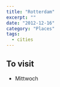 ```yaml
---
title: "Rotterdam"
excerpt: ""
date: "2012-12-16"
category: "Places"
tags:
  - cities 
---
```

## To visit
- Mittwoch